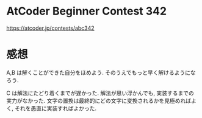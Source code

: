 # AtCoder Beginner Contest 342

https://atcoder.jp/contests/abc342

# 感想

A,B は解くことができた自分をほめよう.
そのうえでもっと早く解けるようになろう.

C は解法にたどり着くまでが遅かった.
解法が思い浮かんでも, 実装するまでの実力がなかった.
文字の置換は最終的にどの文字に変換されるかを見極めればよく, それを愚直に実装すればよかった.
